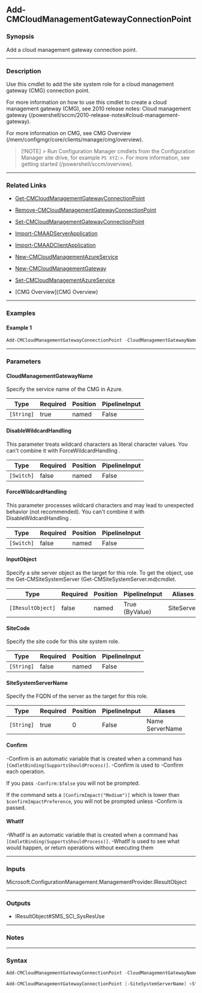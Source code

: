 Add-CMCloudManagementGatewayConnectionPoint
-------------------------------------------




### Synopsis
Add a cloud management gateway connection point.



---


### Description

Use this cmdlet to add the site system role for a cloud management gateway (CMG) connection point.



For more information on how to use this cmdlet to create a cloud management gateway (CMG), see 2010 release notes: Cloud management gateway (/powershell/sccm/2010-release-notes#cloud-management-gateway).



For more information on CMG, see CMG Overview (/mem/configmgr/core/clients/manage/cmg/overview).



> [!NOTE] > Run Configuration Manager cmdlets from the Configuration Manager site drive, for example `PS XYZ:>`. For more information, see getting started (/powershell/sccm/overview).



---


### Related Links
* [Get-CMCloudManagementGatewayConnectionPoint](Get-CMCloudManagementGatewayConnectionPoint)



* [Remove-CMCloudManagementGatewayConnectionPoint](Remove-CMCloudManagementGatewayConnectionPoint)



* [Set-CMCloudManagementGatewayConnectionPoint](Set-CMCloudManagementGatewayConnectionPoint)



* [Import-CMAADServerApplication](Import-CMAADServerApplication)



* [Import-CMAADClientApplication](Import-CMAADClientApplication)



* [New-CMCloudManagementAzureService](New-CMCloudManagementAzureService)



* [New-CMCloudManagementGateway](New-CMCloudManagementGateway)



* [Set-CMCloudManagementAzureService](Set-CMCloudManagementAzureService)



* [CMG Overview](CMG Overview)





---


### Examples
#### Example 1
```PowerShell
Add-CMCloudManagementGatewayConnectionPoint -CloudManagementGatewayName "GraniteFalls.cloudapp.net" -SiteSystemServerName "cmgcp.contoso.com"
```



---


### Parameters
#### **CloudManagementGatewayName**

Specify the service name of the CMG in Azure.






|Type      |Required|Position|PipelineInput|
|----------|--------|--------|-------------|
|`[String]`|true    |named   |False        |



#### **DisableWildcardHandling**

This parameter treats wildcard characters as literal character values. You can't combine it with ForceWildcardHandling .






|Type      |Required|Position|PipelineInput|
|----------|--------|--------|-------------|
|`[Switch]`|false   |named   |False        |



#### **ForceWildcardHandling**

This parameter processes wildcard characters and may lead to unexpected behavior (not recommended). You can't combine it with DisableWildcardHandling .






|Type      |Required|Position|PipelineInput|
|----------|--------|--------|-------------|
|`[Switch]`|false   |named   |False        |



#### **InputObject**

Specify a site server object as the target for this role. To get the object, use the Get-CMSiteSystemServer (Get-CMSiteSystemServer.md)cmdlet.






|Type             |Required|Position|PipelineInput |Aliases   |
|-----------------|--------|--------|--------------|----------|
|`[IResultObject]`|false   |named   |True (ByValue)|SiteServer|



#### **SiteCode**

Specify the site code for this site system role.






|Type      |Required|Position|PipelineInput|
|----------|--------|--------|-------------|
|`[String]`|false   |named   |False        |



#### **SiteSystemServerName**

Specify the FQDN of the server as the target for this role.






|Type      |Required|Position|PipelineInput|Aliases            |
|----------|--------|--------|-------------|-------------------|
|`[String]`|true    |0       |False        |Name<br/>ServerName|



#### **Confirm**
-Confirm is an automatic variable that is created when a command has ```[CmdletBinding(SupportsShouldProcess)]```.
-Confirm is used to -Confirm each operation.

If you pass ```-Confirm:$false``` you will not be prompted.


If the command sets a ```[ConfirmImpact("Medium")]``` which is lower than ```$confirmImpactPreference```, you will not be prompted unless -Confirm is passed.

#### **WhatIf**
-WhatIf is an automatic variable that is created when a command has ```[CmdletBinding(SupportsShouldProcess)]```.
-WhatIf is used to see what would happen, or return operations without executing them


---


### Inputs
Microsoft.ConfigurationManagement.ManagementProvider.IResultObject





---


### Outputs
* IResultObject#SMS_SCI_SysResUse






---


### Notes




---


### Syntax
```PowerShell
Add-CMCloudManagementGatewayConnectionPoint -CloudManagementGatewayName <String> [-DisableWildcardHandling] [-ForceWildcardHandling] [-InputObject <IResultObject>] [-Confirm] [-WhatIf] [<CommonParameters>]
```
```PowerShell
Add-CMCloudManagementGatewayConnectionPoint [-SiteSystemServerName] <String> -CloudManagementGatewayName <String> [-DisableWildcardHandling] [-ForceWildcardHandling] [-SiteCode <String>] [-Confirm] [-WhatIf] [<CommonParameters>]
```
